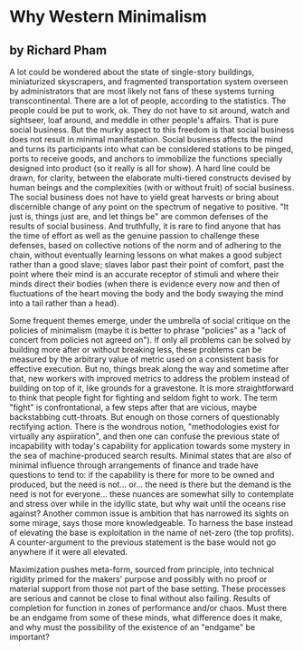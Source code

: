 # Why Western Minimalism 
## by Richard Pham 

A lot could be wondered about the state of single-story buildings, miniaturized 
skyscrapers, and fragmented transportation system overseen by administrators that 
are most likely not fans of these systems turning transcontinental. There are a lot of 
people, according to the statistics. The people could be put to work, ok. They do not have 
to sit around, watch and sightseer, loaf around, and meddle in other people's affairs. That 
is pure social business. But the murky aspect to this freedom is that social business does 
not result in minimal manifestation. Social business affects the mind and turns its participants 
into what can be considered stations to be pinged, ports to receive goods, and anchors to immobilize 
the functions specially designed into product (so it really is all for show). A hard line could be drawn, 
for clarity, between the elaborate multi-tiered constructs devised by human beings and the complexities 
(with or without fruit) of social business. The social business does not have to yield great harvests 
or bring about discernible change of any point on the spectrum of negative to positive. "It just is, 
things just are, and let things be" are common defenses of the results of social business. And truthfully, 
it is rare to find anyone that has the time of effort as well as the genuine passion to challenge these 
defenses, based on collective notions of the norm and of adhering to the chain, without eventually 
learning lessons on what makes a good subject rather than a good slave; slaves labor past their point 
of comfort, past the point where their mind is an accurate receptor of stimuli and where their minds 
direct their bodies (when there is evidence every now and then of fluctuations of the heart moving the body 
and the body swaying the mind into a tail rather than a head). 

Some frequent themes emerge, under the umbrella of social critique on the policies of minimalism (maybe it is 
better to phrase "policies" as a "lack of concert from policies not agreed on"). If only all problems can be 
solved by building more after or without breaking less, these problems can be measured by the arbitrary value 
of metric used on a consistent basis for effective execution. But no, things break along the way and sometime after 
that, new workers with improved metrics to address the problem instead of building on top of it, like grounds for 
a gravestone. It is more straightforward to think that people fight for fighting and seldom fight to work. The term 
"fight" is confrontational, a few steps after that are vicious, maybe backstabbing cutt-throats. But enough on those 
corners of questionably rectifying action. There is the wondrous notion, "methodologies exist for virtually any aspiiration", 
and then one can confuse the previous state of incapability with today's capability for application towards some mystery 
in the sea of machine-produced search results. Minimal states that are also of minimal influence through arrangements of 
finance and trade have questions to tend to: if the capability is there for more to be owned and produced, but the need 
is not... or... the need is there but the demand is the need is not for everyone... these nuances are somewhat silly to 
contemplate and stress over while in the idyllic state, but why wait until the oceans rise against? Another common issue 
is ambition that has narrowed its sights on some mirage, says those more knowledgeable. To harness the base instead of 
elevating the base is exploitation in the name of net-zero (the top profits). A counter-argument to the previous statement is 
the base would not go anywhere if it were all elevated. 

Maximization pushes meta-form, sourced from principle, into technical rigidity primed for the makers' purpose and possibly 
with no proof or material support from those not part of the base setting. These processes are serious and cannot be close to 
final without also failing. Results of completion for function in zones of performance and/or chaos. Must there be an endgame 
from some of these minds, what difference does it make, and why must the possibility of the existence of an "endgame" be 
important?
